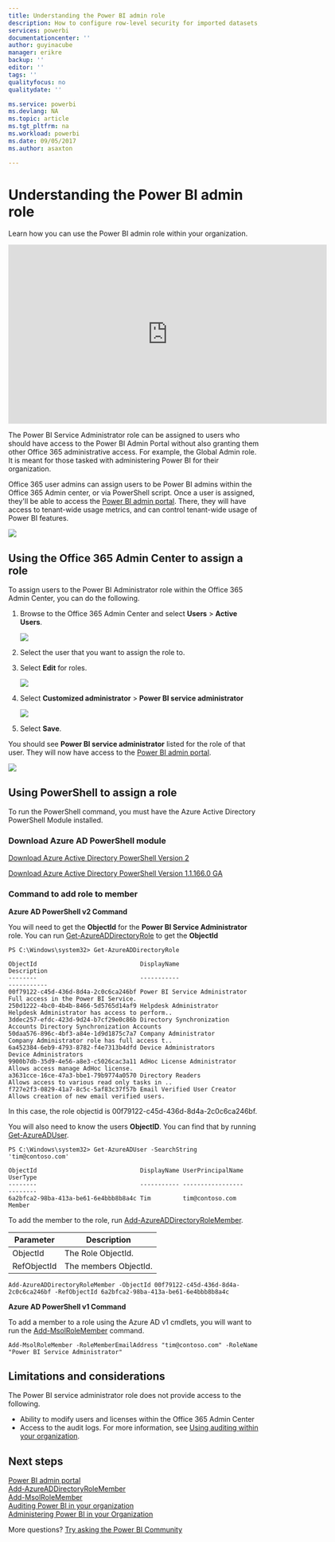 ```yaml
---
title: Understanding the Power BI admin role
description: How to configure row-level security for imported datasets, and DirectQuery, within the Power BI service.
services: powerbi
documentationcenter: ''
author: guyinacube
manager: erikre
backup: ''
editor: ''
tags: ''
qualityfocus: no
qualitydate: ''

ms.service: powerbi
ms.devlang: NA
ms.topic: article
ms.tgt_pltfrm: na
ms.workload: powerbi
ms.date: 09/05/2017
ms.author: asaxton

---
```

# Understanding the Power BI admin role
Learn how you can use the Power BI admin role within your organization.

<iframe width="640" height="360" src="https://www.youtube.com/embed/PQRbdJgEm3k?showinfo=0" frameborder="0" allowfullscreen></iframe>

The Power BI Service Administrator role can be assigned to users who should have access to the Power BI Admin Portal without also granting them other Office 365 administrative access. For example, the Global Admin role. It is meant for those tasked with administering Power BI for their organization.

Office 365 user admins can assign users to be Power BI admins within the Office 365 Admin center, or via PowerShell script. Once a user is assigned, they'll be able to access the [Power BI admin portal](service-admin-portal.md). There, they will have access to tenant-wide usage metrics, and can control tenant-wide usage of Power BI features.

![](media/service-admin-role/powerbi-admin-portal.png)

## Using the Office 365 Admin Center to assign a role
To assign users to the Power BI Administrator role within the Office 365 Admin Center, you can do the following.

1. Browse to the Office 365 Admin Center and select **Users** > **Active Users**.
   
    ![](media/service-admin-role/powerbi-admin-users.png)
2. Select the user that you want to assign the role to.
3. Select **Edit** for roles.
   
    ![](media/service-admin-role/powerbi-admin-edit-roles.png)
4. Select **Customized administrator** > **Power BI service administrator**
   
    ![](media/service-admin-role/powerbi-admin-role.png)
5. Select **Save**.

You should see **Power BI service administrator** listed for the role of that user. They will now have access to the [Power BI admin portal](service-admin-portal.md).

![](media/service-admin-role/powerbi-admin-role-set.png)

## Using PowerShell to assign a role
To run the PowerShell command, you must have the Azure Active Directory PowerShell Module installed.

### Download Azure AD PowerShell module
[Download Azure Active Directory PowerShell Version 2](https://github.com/Azure/azure-docs-powershell-azuread/blob/master/Azure%20AD%20Cmdlets/AzureAD/index.md)

[Download Azure Active Directory PowerShell Version 1.1.166.0 GA](http://connect.microsoft.com/site1164/Downloads/DownloadDetails.aspx?DownloadID=59185)

### Command to add role to member
**Azure AD PowerShell v2 Command**

You will need to get the **ObjectId** for the **Power BI Service Administrator** role. You can run [Get-AzureADDirectoryRole](https://docs.microsoft.com/powershell/azuread/v2/get-azureaddirectoryrole) to get the **ObjectId**

```
PS C:\Windows\system32> Get-AzureADDirectoryRole

ObjectId                             DisplayName                        Description
--------                             -----------                        -----------
00f79122-c45d-436d-8d4a-2c0c6ca246bf Power BI Service Administrator     Full access in the Power BI Service.
250d1222-4bc0-4b4b-8466-5d5765d14af9 Helpdesk Administrator             Helpdesk Administrator has access to perform..
3ddec257-efdc-423d-9d24-b7cf29e0c86b Directory Synchronization Accounts Directory Synchronization Accounts
50daa576-896c-4bf3-a84e-1d9d1875c7a7 Company Administrator              Company Administrator role has full access t..
6a452384-6eb9-4793-8782-f4e7313b4dfd Device Administrators              Device Administrators
9900b7db-35d9-4e56-a8e3-c5026cac3a11 AdHoc License Administrator        Allows access manage AdHoc license.
a3631cce-16ce-47a3-bbe1-79b9774a0570 Directory Readers                  Allows access to various read only tasks in ..
f727e2f3-0829-41a7-8c5c-5af83c37f57b Email Verified User Creator        Allows creation of new email verified users.
```

In this case, the role objectid is 00f79122-c45d-436d-8d4a-2c0c6ca246bf.

You will also need to know the users **ObjectID**. You can find that by running [Get-AzureADUser](https://docs.microsoft.com/powershell/azuread/v2/get-azureaduser).

```
PS C:\Windows\system32> Get-AzureADUser -SearchString 'tim@contoso.com'

ObjectId                             DisplayName UserPrincipalName      UserType
--------                             ----------- -----------------      --------
6a2bfca2-98ba-413a-be61-6e4bbb8b8a4c Tim         tim@contoso.com        Member
```

To add the member to the role, run [Add-AzureADDirectoryRoleMember](https://docs.microsoft.com/powershell/azuread/v2/add-azureaddirectoryrolemember).

| Parameter | Description |
| --- | --- |
| ObjectId |The Role ObjectId. |
| RefObjectId |The members ObjectId. |

```
Add-AzureADDirectoryRoleMember -ObjectId 00f79122-c45d-436d-8d4a-2c0c6ca246bf -RefObjectId 6a2bfca2-98ba-413a-be61-6e4bbb8b8a4c
```

**Azure AD PowerShell v1 Command**

To add a member to a role using the Azure AD v1 cmdlets, you will want to run the [Add-MsolRoleMember](https://docs.microsoft.com/powershell/msonline/v1/add-msolrolemember) command.

```
Add-MsolRoleMember -RoleMemberEmailAddress "tim@contoso.com" -RoleName "Power BI Service Administrator"
```

## Limitations and considerations
The Power BI service administrator role does not provide access to the following.

* Ability to modify users and licenses within the Office 365 Admin Center
* Access to the audit logs. For more information, see [Using auditing within your organization](service-admin-auditing.md).

## Next steps
[Power BI admin portal](service-admin-portal.md)  
[Add-AzureADDirectoryRoleMember](https://docs.microsoft.com/powershell/azuread/v2/add-azureaddirectoryrolemember)  
[Add-MsolRoleMember](https://docs.microsoft.com/powershell/msonline/v1/add-msolrolemember)  
[Auditing Power BI in your organization](service-admin-auditing.md)  
[Administering Power BI in your Organization](service-admin-administering-power-bi-in-your-organization.md)  

More questions? [Try asking the Power BI Community](http://community.powerbi.com/)

